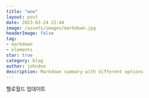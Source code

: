 ```yaml
---
title: "wow"
layout: post
date: 2023-02-24 22:44
image: /assets/images/markdown.jpg
headerImage: false
tag:
- markdown
- elements
star: true
category: blog
author: johndoe
description: Markdown summary with different options
---
```



헬로월드 업데이트